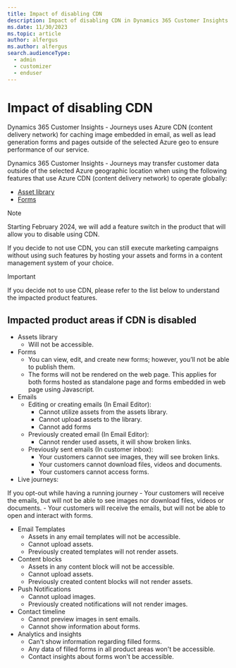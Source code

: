 ```yaml
---
title: Impact of disabling CDN
description: Impact of disabling CDN in Dynamics 365 Customer Insights - Journeys.
ms.date: 11/30/2023
ms.topic: article
author: alfergus
ms.author: alfergus
search.audienceType: 
  - admin
  - customizer
  - enduser
---
```


# Impact of disabling CDN

Dynamics 365 Customer Insights - Journeys uses Azure CDN (content delivery network) for caching image embedded in email, as well as lead generation forms and pages outside of the selected Azure geo to ensure performance of our service.

Dynamics 365 Customer Insights - Journeys may transfer customer data outside of the selected Azure geographic location when using the following features that use Azure CDN (content delivery network) to operate globally:
- [Asset library](upload-images-files.md)
- [Forms](real-time-marketing-form-overview.md)

> [!NOTE]
> Starting February 2024, we will add a feature switch in the product that will allow you to disable using CDN.
> 
> If you decide to not use CDN, you can still execute marketing campaigns without using such features by hosting your assets and forms in a content management system of your choice.

> [!IMPORTANT]
> If you decide not to use CDN, please refer to the list below to understand the impacted product features.

## Impacted product areas if CDN is disabled

- Assets library 
    - Will not be accessible.
- Forms 
    - You can view, edit, and create new forms; however, you’ll not be able to publish them.
    - The forms will not be rendered on the web page. This applies for both forms hosted as standalone page and forms embedded in web page using Javascript.
- Emails 
    - Editing or creating emails (In Email Editor):
        - Cannot utilize assets from the assets library. 
        - Cannot upload assets to the library.
        - Cannot add forms
    - Previously created email (In Email Editor):
        - Cannot render used assets, it will show broken links.
    - Previously sent emails (In customer inbox):
        - Your customers cannot see images, they will see broken links.
        - Your customers cannot download files, videos and documents.
        - Your customers cannot access forms.
- Live journeys:

If you opt-out while having a running journey
    - Your customers will receive the emails, but will not be able to see images nor download files, videos or documents.
    - Your customers will receive the emails, but will not be able to open and interact with forms.
- Email Templates
    - Assets in any email templates will not be accessible. 
    - Cannot upload assets. 
    - Previously created templates will not render assets.
- Content blocks
    - Assets in any content block will not be accessible. 
    - Cannot upload assets. 
    - Previously created content blocks will not render assets.
- Push Notifications
    - Cannot upload images. 
    - Previously created notifications will not render images.
- Contact timeline
    - Cannot preview images in sent emails. 
    - Cannot show information about forms.
- Analytics and insights 
    - Can't show information regarding filled forms. 
    - Any data of filled forms in all product areas won't be accessible.
    - Contact insights about forms won't be accessible.

